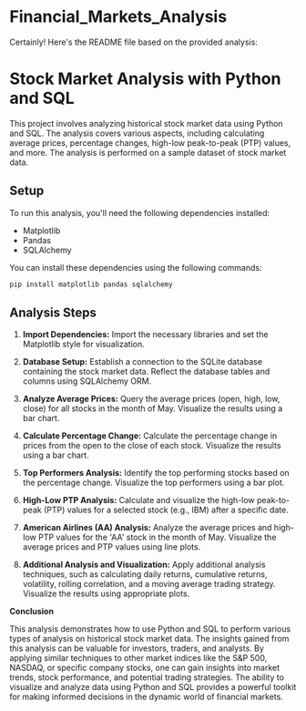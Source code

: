 # Financial_Markets_Analysis

Certainly! Here's the README file based on the provided analysis:

# Stock Market Analysis with Python and SQL

This project involves analyzing historical stock market data using Python and SQL. The analysis covers various aspects, including calculating average prices, percentage changes, high-low peak-to-peak (PTP) values, and more. The analysis is performed on a sample dataset of stock market data.

## Setup

To run this analysis, you'll need the following dependencies installed:

- Matplotlib
- Pandas
- SQLAlchemy

You can install these dependencies using the following commands:

```bash
pip install matplotlib pandas sqlalchemy
```

## Analysis Steps

1. **Import Dependencies:** Import the necessary libraries and set the Matplotlib style for visualization.

2. **Database Setup:** Establish a connection to the SQLite database containing the stock market data. Reflect the database tables and columns using SQLAlchemy ORM.

3. **Analyze Average Prices:** Query the average prices (open, high, low, close) for all stocks in the month of May. Visualize the results using a bar chart.

4. **Calculate Percentage Change:** Calculate the percentage change in prices from the open to the close of each stock. Visualize the results using a bar chart.

5. **Top Performers Analysis:** Identify the top performing stocks based on the percentage change. Visualize the top performers using a bar plot.

6. **High-Low PTP Analysis:** Calculate and visualize the high-low peak-to-peak (PTP) values for a selected stock (e.g., IBM) after a specific date.

7. **American Airlines (AA) Analysis:** Analyze the average prices and high-low PTP values for the 'AA' stock in the month of May. Visualize the average prices and PTP values using line plots.

8. **Additional Analysis and Visualization:** Apply additional analysis techniques, such as calculating daily returns, cumulative returns, volatility, rolling correlation, and a moving average trading strategy. Visualize the results using appropriate plots.

**Conclusion**

This analysis demonstrates how to use Python and SQL to perform various types of analysis on historical stock market data. The insights gained from this analysis can be valuable for investors, traders, and analysts. By applying similar techniques to other market indices like the S&P 500, NASDAQ, or specific company stocks, one can gain insights into market trends, stock performance, and potential trading strategies. The ability to visualize and analyze data using Python and SQL provides a powerful toolkit for making informed decisions in the dynamic world of financial markets.
